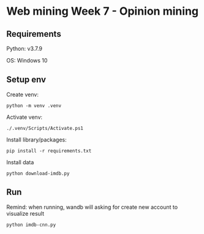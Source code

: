# Web mining Week 7 - Opinion mining

## Requirements
Python: v3.7.9

OS: Windows 10

## Setup env

Create venv:
```
python -m venv .venv
```

Activate venv:
```
./.venv/Scripts/Activate.ps1
```

Install library/packages:
```
pip install -r requirements.txt
```

Install data
```
python download-imdb.py
```

## Run
Remind: when running, wandb will asking for create new account to visualize result
```
python imdb-cnn.py
```
